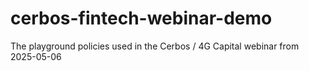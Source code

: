 # cerbos-fintech-webinar-demo
The playground policies used in the Cerbos / 4G Capital webinar from 2025-05-06

